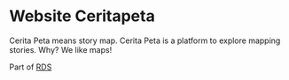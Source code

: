# Website Ceritapeta

Cerita Peta means story map. Cerita Peta is a platform to explore mapping stories. Why? We like maps!

Part of [RDS](https://rekayasadata.co.uk)
